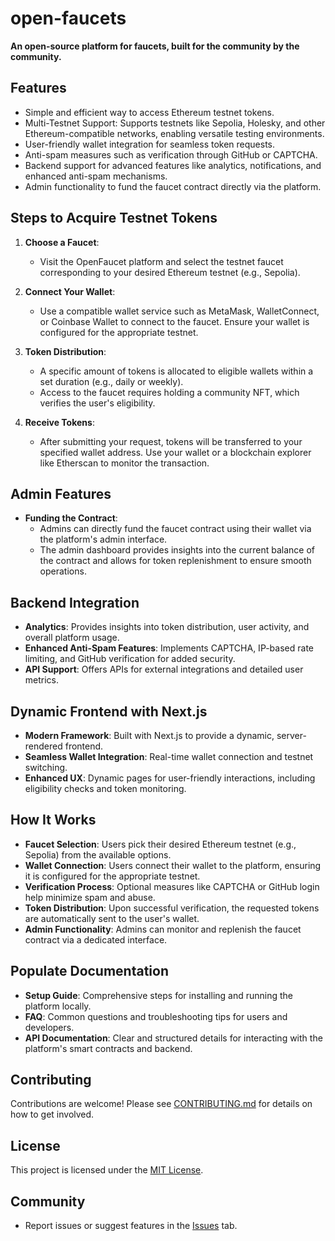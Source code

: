 # open-faucets
**An open-source platform for faucets, built for the community by the community.**

## Features
- Simple and efficient way to access Ethereum testnet tokens.
- Multi-Testnet Support: Supports testnets like Sepolia, Holesky, and other Ethereum-compatible networks, enabling versatile testing environments. 
- User-friendly wallet integration for seamless token requests.
- Anti-spam measures such as verification through GitHub or CAPTCHA.
- Backend support for advanced features like analytics, notifications, and enhanced anti-spam mechanisms.
- Admin functionality to fund the faucet contract directly via the platform.

## Steps to Acquire Testnet Tokens

1. **Choose a Faucet**:
   - Visit the OpenFaucet platform and select the testnet faucet corresponding to your desired Ethereum testnet (e.g., Sepolia).

2. **Connect Your Wallet**:
   - Use a compatible wallet service such as MetaMask, WalletConnect, or Coinbase Wallet to connect to the faucet. Ensure your wallet is configured for the appropriate testnet.

3. **Token Distribution**:
   - A specific amount of tokens is allocated to eligible wallets within a set duration (e.g., daily or weekly).
   - Access to the faucet requires holding a community NFT, which verifies the user's eligibility.

4. **Receive Tokens**:
   - After submitting your request, tokens will be transferred to your specified wallet address. Use your wallet or a blockchain explorer like Etherscan to monitor the transaction.

## Admin Features

- **Funding the Contract**:
   - Admins can directly fund the faucet contract using their wallet via the platform's admin interface.
   - The admin dashboard provides insights into the current balance of the contract and allows for token replenishment to ensure smooth operations.

## Backend Integration

- **Analytics**: Provides insights into token distribution, user activity, and overall platform usage.
- **Enhanced Anti-Spam Features**: Implements CAPTCHA, IP-based rate limiting, and GitHub verification for added security.
- **API Support**: Offers APIs for external integrations and detailed user metrics.

## Dynamic Frontend with Next.js

- **Modern Framework**: Built with Next.js to provide a dynamic, server-rendered frontend.
- **Seamless Wallet Integration**: Real-time wallet connection and testnet switching.
- **Enhanced UX**: Dynamic pages for user-friendly interactions, including eligibility checks and token monitoring.

## How It Works

- **Faucet Selection**: Users pick their desired Ethereum testnet (e.g., Sepolia) from the available options.
- **Wallet Connection**: Users connect their wallet to the platform, ensuring it is configured for the appropriate testnet.
- **Verification Process**: Optional measures like CAPTCHA or GitHub login help minimize spam and abuse.
- **Token Distribution**: Upon successful verification, the requested tokens are automatically sent to the user's wallet.
- **Admin Functionality**: Admins can monitor and replenish the faucet contract via a dedicated interface.

## Populate Documentation

- **Setup Guide**: Comprehensive steps for installing and running the platform locally.
- **FAQ**: Common questions and troubleshooting tips for users and developers.
- **API Documentation**: Clear and structured details for interacting with the platform's smart contracts and backend.

## Contributing
Contributions are welcome! Please see [CONTRIBUTING.md](CONTRIBUTING.md) for details on how to get involved.

## License
This project is licensed under the [MIT License](LICENSE).

## Community
- Report issues or suggest features in the [Issues](https://github.com/ayaHQ/OpenFaucet/issues) tab.
